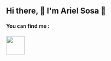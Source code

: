 ## Hi there, :high_brightness: I'm Ariel Sosa :high_brightness:

#### You can find me :
<!--
<img src="https://gcdn.lanetaneta.com/wp-content/uploads/2019/10/El-GIF-est%C3%A1-muerto.-Larga-vida-al-GIF.gif" width="350px">
--!>
<a href="https://www.linkedin.com/mwlite/in/ariel-sosa-5a0b251b5"><img src="https://cliply.co/wp-content/uploads/2021/02/372102050_LINKEDIN_ICON_TRANSPARENT_1080.gif" width="50px"></a>

<!--
- 🔭 I’m currently working on ...
- 🌱 I’m currently learning ...
- 👯 I’m looking to collaborate on ...
- 🤔 I’m looking for help with ...
- 💬 Ask me about ...
- 📫 How to reach me: ...
- 😄 Pronouns: ...
- ⚡ Fun fact: ...
--!>
